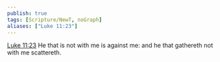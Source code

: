 ```yaml
---
publish: true
tags: [Scripture/NewT, noGraph]
aliases: ["Luke 11:23"]
---
```

[Luke 11:23](https://churchofjesuschrist.org/study/scriptures/nt/luke/11?lang=eng&id=p23#p23) He that is not with me is against me: and he that gathereth not with me scattereth.
